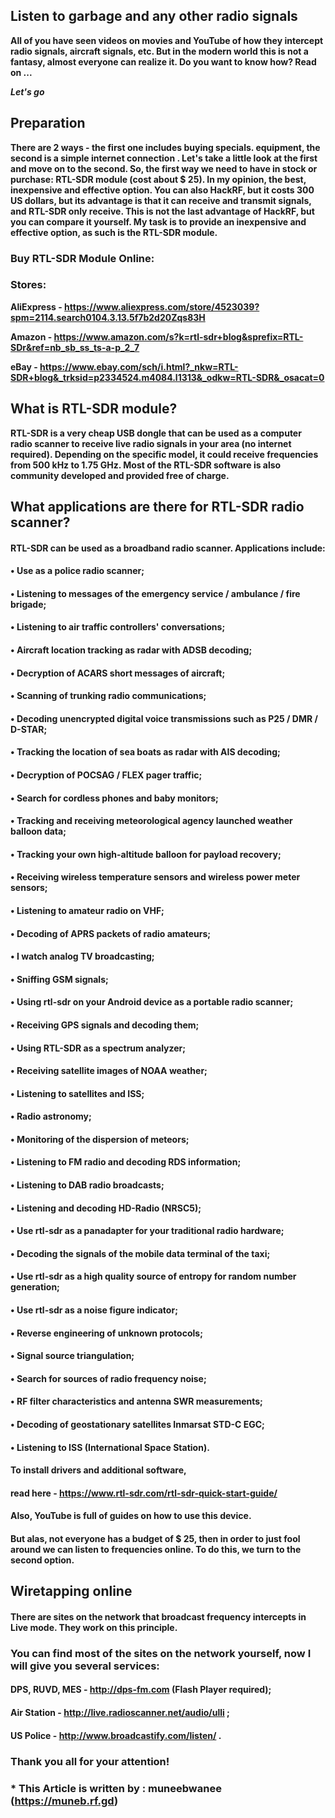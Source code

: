 ## Listen to garbage and any other radio signals

**All of you have seen videos on movies and YouTube of how they intercept radio signals, aircraft signals, etc.
But in the modern world this is not a fantasy, almost everyone can realize it. Do you want to know how? Read on ...**

***Let's go***

## Preparation

**There are 2 ways - the first one includes buying specials. equipment, the second is a simple internet connection . Let's take a little look at the first and move on to the second. So, the first way we need to have in stock or purchase: RTL-SDR module (cost about $ 25).
In my opinion, the best, inexpensive and effective option. You can also HackRF, but it costs 300 US dollars, but its advantage is that it can receive and transmit signals, and RTL-SDR only receive. This is not the last advantage of HackRF, but you can compare it yourself. My task is to provide an inexpensive and effective option, as such is the RTL-SDR module.**

### Buy RTL-SDR Module Online:

### Stores: 

**AliExpress - https://www.aliexpress.com/store/4523039?spm=2114.search0104.3.13.5f7b2d20Zqs83H**

**Amazon - https://www.amazon.com/s?k=rtl-sdr+blog&sprefix=RTL-SDr&ref=nb_sb_ss_ts-a-p_2_7**

**eBay - https://www.ebay.com/sch/i.html?_nkw=RTL-SDR+blog&_trksid=p2334524.m4084.l1313&_odkw=RTL-SDR&_osacat=0**

## What is RTL-SDR module?

**RTL-SDR is a very cheap USB dongle that can be used as a computer radio scanner to receive live radio signals in your area (no internet required). Depending on the specific model, it could receive frequencies from 500 kHz to 1.75 GHz. Most of the RTL-SDR software is also community developed and provided free of charge.**

## What applications are there for RTL-SDR radio scanner?

#### RTL-SDR can be used as a broadband radio scanner. Applications include:

#### • Use as a police radio scanner;

#### • Listening to messages of the emergency service / ambulance / fire brigade;

#### • Listening to air traffic controllers' conversations;

#### • Aircraft location tracking as radar with ADSB decoding;

#### • Decryption of ACARS short messages of aircraft;

#### • Scanning of trunking radio communications;

#### • Decoding unencrypted digital voice transmissions such as P25 / DMR / D-STAR;

#### • Tracking the location of sea boats as radar with AIS decoding;

#### • Decryption of POCSAG / FLEX pager traffic;

#### • Search for cordless phones and baby monitors;

#### • Tracking and receiving meteorological agency launched weather balloon data;

#### • Tracking your own high-altitude balloon for payload recovery;

#### • Receiving wireless temperature sensors and wireless power meter sensors;

#### • Listening to amateur radio on VHF;

#### • Decoding of APRS packets of radio amateurs;

#### • I watch analog TV broadcasting;

#### • Sniffing GSM signals;

#### • Using rtl-sdr on your Android device as a portable radio scanner;

#### • Receiving GPS signals and decoding them;

#### • Using RTL-SDR as a spectrum analyzer;

#### • Receiving satellite images of NOAA weather;

#### • Listening to satellites and ISS;


#### • Radio astronomy;

#### • Monitoring of the dispersion of meteors;

#### • Listening to FM radio and decoding RDS information;

#### • Listening to DAB radio broadcasts;

#### • Listening and decoding HD-Radio (NRSC5);

#### • Use rtl-sdr as a panadapter for your traditional radio hardware;

#### • Decoding the signals of the mobile data terminal of the taxi;

#### • Use rtl-sdr as a high quality source of entropy for random number generation;

#### • Use rtl-sdr as a noise figure indicator;

#### • Reverse engineering of unknown protocols;

#### • Signal source triangulation;

#### • Search for sources of radio frequency noise;

#### • RF filter characteristics and antenna SWR measurements;

#### • Decoding of geostationary satellites Inmarsat STD-C EGC;

#### • Listening to ISS (International Space Station).

#### To install drivers and additional software,

#### read here - https://www.rtl-sdr.com/rtl-sdr-quick-start-guide/

#### Also, YouTube is full of guides on how to use this device. 

#### But alas, not everyone has a budget of $ 25, then in order to just fool around we can listen to frequencies online. To do this, we turn to the second option.

## Wiretapping online

#### There are sites on the network that broadcast frequency intercepts in Live mode. They work on this principle.

### You can find most of the sites on the network yourself, now I will give you several services:

#### DPS, RUVD, MES - http://dps-fm.com (Flash Player required);

#### Air Station - http://live.radioscanner.net/audio/ulli ;

#### US Police - http://www.broadcastify.com/listen/ .

### Thank you all for your attention!

### * This Article is written by : muneebwanee (https://muneb.rf.gd)
